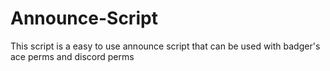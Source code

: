 # Announce-Script
This script is a easy to use announce script that can be used with badger's ace perms and discord perms
